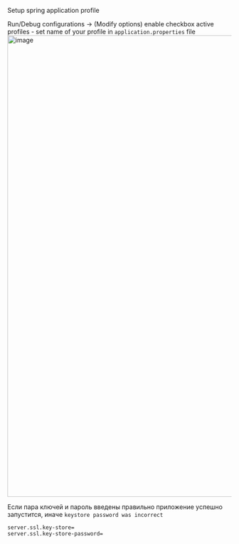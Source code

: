Setup spring application profile

Run/Debug configurations -> (Modify options) enable checkbox active profiles - set name of your profile in `application.properties` file
<img width="1037" alt="image" src="https://github.com/dark-tulip/course-java/assets/89765480/cbfc91f2-311d-431d-840e-3942d306d055">

Если пара ключей и пароль введены правильно приложение успешно запустится, иначе `keystore password was incorrect`

```properties
server.ssl.key-store=
server.ssl.key-store-password=
```

